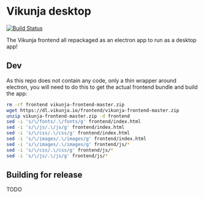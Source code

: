 # Vikunja desktop

[![Build Status](https://drone.kolaente.de/api/badges/vikunja/desktop/status.svg)](https://drone.kolaente.de/vikunja/desktop)

The Vikunja frontend all repackaged as an electron app to run as a desktop app!

## Dev

As this repo does not contain any code, only a thin wrapper around electron, you will need to do this to get the 
actual frontend bundle and build the app:

```bash
rm -rf frontend vikunja-frontend-master.zip 
wget https://dl.vikunja.io/frontend/vikunja-frontend-master.zip
unzip vikunja-frontend-master.zip -d frontend
sed -i 's/\/fonts/.\/fonts/g' frontend/index.html
sed -i 's/\/js/.\/js/g' frontend/index.html      
sed -i 's/\/css/.\/css/g' frontend/index.html    
sed -i 's/\/images/.\/images/g' frontend/index.html
sed -i 's/\/images/.\/images/g' frontend/js/*
sed -i 's/\/css/.\/css/g' frontend/js/*
sed -i 's/\/js/.\/js/g' frontend/js/*
```

## Building for release

TODO
